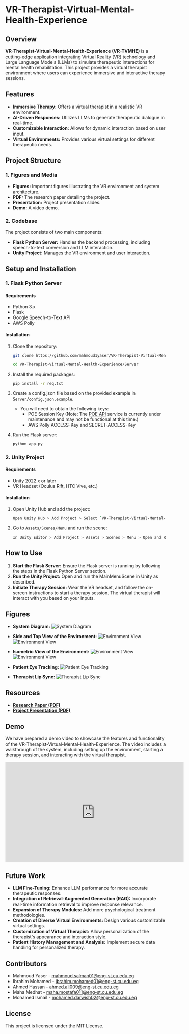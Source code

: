 # VR-Therapist-Virtual-Mental-Health-Experience

## Overview

**VR-Therapist-Virtual-Mental-Health-Experience (VR-TVMHE)** is a cutting-edge application integrating Virtual Reality (VR) technology and Large Language Models (LLMs) to simulate therapeutic interactions for mental health rehabilitation. This project provides a virtual therapist environment where users can experience immersive and interactive therapy sessions.

## Features

- **Immersive Therapy:** Offers a virtual therapist in a realistic VR environment.
- **AI-Driven Responses:** Utilizes LLMs to generate therapeutic dialogue in real-time.
- **Customizable Interaction:** Allows for dynamic interaction based on user input.
- **Virtual Environments:** Provides various virtual settings for different therapeutic needs.

## Project Structure

### 1. Figures and Media

- **Figures:** Important figures illustrating the VR environment and system architecture.
- **PDF:** The research paper detailing the project.
- **Presentation:** Project presentation slides.
- **Demo:** A video demo.

### 2. Codebase

The project consists of two main components:
- **Flask Python Server:** Handles the backend processing, including speech-to-text conversion and LLM interaction.
- **Unity Project:** Manages the VR environment and user interaction.

## Setup and Installation

### 1. Flask Python Server

#### Requirements

- Python 3.x
- Flask
- Google Speech-to-Text API
- AWS Polly

#### Installation

1. Clone the repository:
   ```bash
   git clone https://github.com/mahmoud1yaser/VR-Therapist-Virtual-Mental-Health-Experience

   cd VR-Therapist-Virtual-Mental-Health-Experience/Server
   ```

2. Install the required packages:
   ```bash
   pip install -r req.txt
   ```

3. Create a config.json file based on the provided example in ```Server/config.json.example```.
    - You will need to obtain the following keys:
        - POE Session Key (Note: The [POE API](https://github.com/snowby666/poe-api-wrapper) service is currently under maintenance and may not be functional at this time.)
        - AWS Polly ACCESS-Key and SECRET-ACCESS-Key

4. Run the Flask server:
   ```bash
   python app.py
   ```

### 2. Unity Project

#### Requirements

- Unity 2022.x or later
- VR Headset (Oculus Rift, HTC Vive, etc.)

#### Installation

1. Open Unity Hub and add the project:
   ```bash
   Open Unity Hub > Add Project > Select `VR-Therapist-Virtual-Mental-Health-Experience/VR-Game`
   ```

2. Go to `Assets/Scenes/Menu` and run the scene:
   ```bash
   In Unity Editor > Add Project > Assets > Scenes > Menu > Open and Run
   ```

## How to Use

1. **Start the Flask Server:** Ensure the Flask server is running by following the steps in the Flask Python Server section.
2. **Run the Unity Project:** Open and run the MainMenuScene in Unity as described.
3. **Initiate Therapy Session:** Wear the VR headset, and follow the on-screen instructions to start a therapy session. The virtual therapist will interact with you based on your inputs.

## Figures

- **System Diagram:**
  ![System Diagram](assets\images\system_digram.png)
  
- **Side and Top View of the Environment:**
  ![Environment View](assets\images\top_env.png)
  ![Environment View](assets\images\side_env.png)
  
- **Isometric View of the Environment:**
  ![Environment View](assets\images\env_3d2.png)
  ![Environment View](assets\images\env_3d1.png)

- **Patient Eye Tracking:**
  ![Patient Eye Tracking](assets\images\eye_tracker.png)
  
- **Therapist Lip Sync:**
  ![Therapist Lip Sync](assets\images\lip_sync.png)

## Resources

- **[Research Paper (PDF)](assets/pdf/Project_Paper.pdf)**
- **[Project Presentation (PDF)](assets\pdf\Project_Slides.pdf)**

## Demo
We have prepared a demo video to showcase the features and functionality of the VR-Therapist-Virtual-Mental-Health-Experience. The video includes a walkthrough of the system, including setting up the environment, starting a therapy session, and interacting with the virtual therapist.
<iframe width="560" height="315" src="https://www.youtube.com/embed/x633kQ59pfw" frameborder="0" allow="accelerometer; autoplay; encrypted-media; gyroscope; picture-in-picture" allowfullscreen></iframe>

## Future Work
- **LLM Fine-Tuning:** Enhance LLM performance for more accurate therapeutic responses.
- **Integration of Retrieval-Augmented Generation (RAG):** Incorporate real-time information retrieval to improve response relevance.
- **Expansion of Therapy Modules:** Add more psychological treatment methodologies.
- **Creation of Diverse Virtual Environments:** Design various customizable virtual settings.
- **Customization of Virtual Therapist:** Allow personalization of the therapist's appearance and interaction style.
- **Patient History Management and Analysis:** Implement secure data handling for personalized therapy.

## Contributors

- Mahmoud Yaser - [mahmoud.salman01@eng-st.cu.edu.eg](mailto:mahmoud.salman01@eng-st.cu.edu.eg)
- Ibrahim Mohamed - [ibrahim.mohamed01@eng-st.cu.edu.eg](mailto:ibrahim.mohamed01@eng-st.cu.edu.eg)
- Ahmed Hassan - [ahmed.ali009@eng-st.cu.edu.eg](mailto:ahmed.ali009@eng-st.cu.edu.eg)
- Maha Medhat - [maha.mostafa011@eng-st.cu.edu.eg](mailto:maha.mostafa011@eng-st.cu.edu.eg)
- Mohamed Ismail - [mohamed.darwish02@eng-st.cu.edu.eg](mailto:mohamed.darwish02@eng-st.cu.edu.eg)

## License

This project is licensed under the MIT License.
